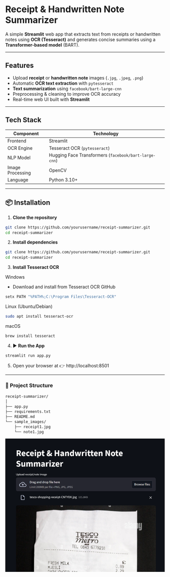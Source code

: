 # Receipt & Handwritten Note Summarizer

A simple **Streamlit** web app that extracts text from receipts or handwritten notes using **OCR (Tesseract)** and generates concise summaries using a **Transformer-based model** (BART).

---

## Features

- Upload **receipt** or **handwritten note** images (`.jpg`, `.jpeg`, `.png`)
- Automatic **OCR text extraction** with `pytesseract`
- **Text summarization** using `facebook/bart-large-cnn`
- Preprocessing & cleaning to improve OCR accuracy
- Real-time web UI built with **Streamlit**

---

## Tech Stack

| Component | Technology |
|------------|-------------|
| Frontend | Streamlit |
| OCR Engine | Tesseract OCR (`pytesseract`) |
| NLP Model | Hugging Face Transformers (`facebook/bart-large-cnn`) |
| Image Processing | OpenCV |
| Language | Python 3.10+ |

---

## 📦 Installation

1. **Clone the repository**
```bash
git clone https://github.com/yourusername/receipt-summarizer.git
cd receipt-summarizer
```
2. **Install dependencies**
```bash
git clone https://github.com/yourusername/receipt-summarizer.git
cd receipt-summarizer
```
3. **Install Tesseract OCR**

Windows

- Download and install from Tesseract OCR GitHub

```bash
setx PATH "%PATH%;C:\Program Files\Tesseract-OCR"
```
Linux (Ubuntu/Debian)
```bash
sudo apt install tesseract-ocr
```

macOS
```bash
brew install tesseract
```

4. ▶️ **Run the App**
```bash
streamlit run app.py
```
5. Open your browser at
     👉 http://localhost:8501

---

### 📂 Project Structure
```
receipt-summarizer/
│
├── app.py
├── requirements.txt
├── README.md
└── sample_images/
    ├── receipt1.jpg
    └── note1.jpg
```
![image alt](https://github.com/notsickbutfunni/cv-project/blob/main/homepage.png?raw=true)

